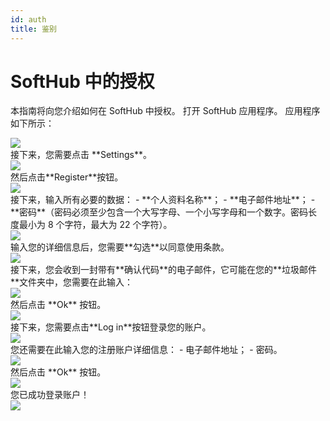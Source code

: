```yaml
---
id: auth
title: 鉴别
---
```


# SoftHub 中的授权
本指南将向您介绍如何在 SoftHub 中授权。
打开 SoftHub 应用程序。
应用程序如下所示：
<div style={{textAlign: 'left'}}>
<img src="/docshome/img/softhub/auth1.png"/>
</div>
接下来，您需要点击 **Settings**。
<div style={{textAlign: 'left'}}>
<img src="/docshome/img/softhub/auth2.png"/>
</div>
然后点击**Register**按钮。
<div style={{textAlign: 'left'}}>
<img src="/docshome/img/softhub/auth3.png"/>
</div>
接下来，输入所有必要的数据：
- **个人资料名称**；
- **电子邮件地址**；
- **密码**（密码必须至少包含一个大写字母、一个小写字母和一个数字。密码长度最小为 8 个字符，最大为 22 个字符）。
<div style={{textAlign: 'left'}}>
<img src="/docshome/img/softhub/auth4.png"/>
</div>
输入您的详细信息后，您需要**勾选**以同意使用条款。
<div style={{textAlign: 'left'}}>
<img src="/docshome/img/softhub/auth5.png"/>
</div>
接下来，您会收到一封带有**确认代码**的电子邮件，它可能在您的**垃圾邮件**文件夹中，您需要在此输入：
<div style={{textAlign: 'left'}}>
<img src="/docshome/img/softhub/auth6.png"/>
</div>
然后点击 **Ok** 按钮。
<div style={{textAlign: 'left'}}>
<img src="/docshome/img/softhub/auth7.png"/>
</div>
接下来，您需要点击**Log in**按钮登录您的账户。
<div style={{textAlign: 'left'}}>
<img src="/docshome/img/softhub/auth8.png"/>
</div>
您还需要在此输入您的注册账户详细信息：
- 电子邮件地址；
- 密码。
<div style={{textAlign: 'left'}}>
<img src="/docshome/img/softhub/auth9.png"/>
</div>
然后点击 **Ok** 按钮。
<div style={{textAlign: 'left'}}>
<img src="/docshome/img/softhub/auth10.png"/>
</div>
您已成功登录账户！
<div style={{textAlign: 'left'}}>
<img src="/docshome/img/softhub/auth11.png"/>
</div>
